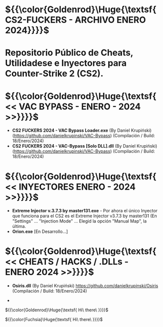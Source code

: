 # ${{\color{Goldenrod}\Huge{\textsf{CS2-FUCKERS - ARCHIVO ENERO 2024}}}}\$ 
# Repositorio Público de Cheats, Utilidadese e Inyectores para Counter-Strike 2 (CS2).

# ${{\color{Goldenrod}\Huge{\textsf{<< VAC BYPASS - ENERO - 2024 >>}}}}\$
- **CS2 FUCKERS 2024 - VAC Bypass Loader.exe** (By Daniel Krupiński) (https://github.com/danielkrupinski/VAC-Bypass) (Compilación / Build: 18/Enero/2024)
- **CS2 FUCKERS 2024 - VAC-Bypass [Solo DLL].dll** (By Daniel Krupiński) (https://github.com/danielkrupinski/VAC-Bypass) (Compilación / Build: 18/Enero/2024)

# ${{\color{Goldenrod}\Huge{\textsf{<< INYECTORES ENERO - 2024 >>}}}}\$ 
- **Extreme Injector v.3.7.3 by master131.exe** - Por ahora el único Inyector que funciona para el CS2 es el Extreme Injector v3.7.3 by master131 (En "Settings" ... "Injection Mode" ... Elegid la opción "Manual Map", la última.
- **Orion.exe** [En Desarrollo...]
 
# ${{\color{Goldenrod}\Huge{\textsf{<< CHEATS / HACKS / .DLLs - ENERO 2024 >>}}}}\$ 
- **Osiris.dll** (By Daniel Krupiński) https://github.com/danielkrupinski/Osiris (Compilación / Build: 18/Enero/2024)


- 
${{\color{Goldenrod}\Huge{\textsf{  Hi\ there\ \}}}}\$

${{\color{Fuchsia}\Huge{\textsf{  Hi\ there\ \}}}}\$
